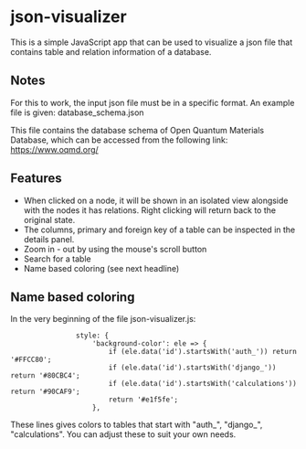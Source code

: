 # json-visualizer
This is a simple JavaScript app that can be used to visualize a json file that contains table and relation information of a database.

## Notes
For this to work, the input json file must be in a specific format. 
An example file is given: database_schema.json

This file contains the database schema of Open Quantum Materials Database, which can be accessed from the following link:
https://www.oqmd.org/

## Features
- When clicked on a node, it will be shown in an isolated view alongside with the nodes it has relations. Right clicking will return back to the original state.
- The columns, primary and foreign key of a table can be inspected in the details panel.
- Zoom in - out by using the mouse's scroll button
- Search for a table
- Name based coloring (see next headline)

## Name based coloring
In the very beginning of the file json-visualizer.js: 

                    style: {
                        'background-color': ele => {
                            if (ele.data('id').startsWith('auth_')) return '#FFCC80';
                            if (ele.data('id').startsWith('django_')) return '#80CBC4';
                            if (ele.data('id').startsWith('calculations')) return '#90CAF9';
                            return '#e1f5fe';
                        },

These lines gives colors to tables that start with "auth_", "django_", "calculations".
You can adjust these to suit your own needs.
